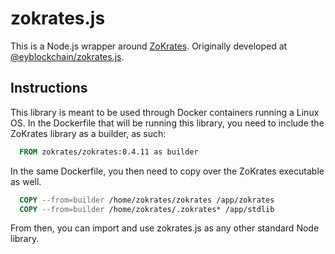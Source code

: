 # zokrates.js

This is a Node.js wrapper around [ZoKrates](https://github.com/Zokrates).
Originally developed at [@eyblockchain/zokrates.js](https://github.com/EYBlockchain/zokrates.js).

## Instructions

This library is meant to be used through Docker containers running a Linux OS. In the Dockerfile
that will be running this library, you need to include the ZoKrates library as a builder, as such:

```Dockerfile
  FROM zokrates/zokrates:0.4.11 as builder
```

In the same Dockerfile, you then need to copy over the ZoKrates executable as well.

```Dockerfile
  COPY --from=builder /home/zokrates/zokrates /app/zokrates
  COPY --from=builder /home/zokrates/.zokrates* /app/stdlib
```

From then, you can import and use zokrates.js as any other standard Node library.
